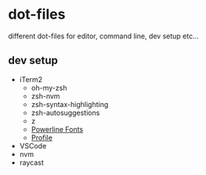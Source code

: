 # dot-files

different dot-files for editor, command line, dev setup etc...

## dev setup

* iTerm2
  * oh-my-zsh
  * zsh-nvm
  * zsh-syntax-highlighting
  * zsh-autosuggestions
  * z
  * [Powerline Fonts](https://github.com/powerline/fonts)
  * [Profile](boapi.json)
* VSCode
* nvm
* raycast
